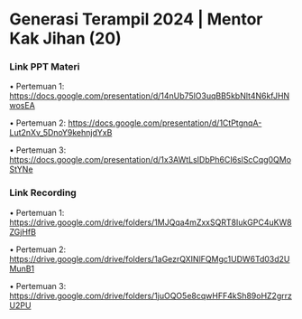 # Generasi Terampil 2024 | Mentor Kak Jihan (20)

### Link PPT Materi
• Pertemuan 1: https://docs.google.com/presentation/d/14nUb75lO3uqBB5kbNlt4N6kfJHNwosEA

• Pertemuan 2: https://docs.google.com/presentation/d/1CtPtgnqA-Lut2nXv_5DnoY9kehnjdYxB

• Pertemuan 3: https://docs.google.com/presentation/d/1x3AWtLsIDbPh6CI6slScCqg0QMoStYNe

### Link Recording
• Pertemuan 1: https://drive.google.com/drive/folders/1MJQqa4mZxxSQRT8IukGPC4uKW8ZGjHfB

• Pertemuan 2: https://drive.google.com/drive/folders/1aGezrQXINlFQMgc1UDW6Td03d2UMunB1

• Pertemuan 3: https://drive.google.com/drive/folders/1juOQO5e8cqwHFF4kSh89oHZ2grrzU2PU
